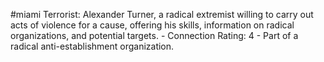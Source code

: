 #miami 
Terrorist: Alexander Turner, a radical extremist willing to carry out acts of violence for a cause, offering his skills, information on radical organizations, and potential targets. - Connection Rating: 4 - Part of a radical anti-establishment organization.